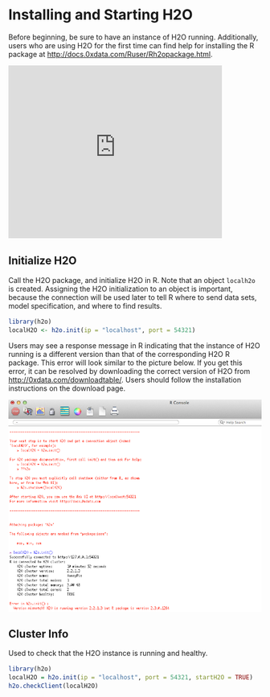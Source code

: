 # Installing and Starting H2O

Before beginning, be sure to have an instance of H2O
running. Additionally, users who are using H2O for the
first time can find help for installing the R package at
http://docs.0xdata.com/Ruser/Rh2opackage.html.

<object width="425" height="344"><param name="movie"
value="http://www.youtube.com/v/deRpTB9k77k&hl=en&fs=1"></param><param
name="allowFullScreen" value="true"></param><embed
src="http://www.youtube.com/v/deRpTB9k77k&hl=en&fs=1"
type="application/x-shockwave-flash" allowfullscreen="true"
width="425" height="344"></embed></object>

## Initialize H2O

Call the H2O package, and initialize H2O
in R. Note that an object `localh2o` is created. Assigning the
H2O initialization to an object is important, because the
connection will be used later to tell R where to send data sets, model
specification, and where to find results.

```r
library(h2o)
localH2O <- h2o.init(ip = "localhost", port = 54321)
```

Users may see a response message in R indicating that the instance of
H2O running is a different version than that of the corresponding
H2O R package. This error will look similar to the picture below.
If you get this error, it can be resolved by downloading the correct version of
H2O from http://0xdata.com/downloadtable/. Users should follow the
installation instructions on the download page.

![Image](UpdateR.png)


## Cluster Info

Used to check that the H2O instance is running and healthy.

```r
library(h2o)
localH2O = h2o.init(ip = "localhost", port = 54321, startH2O = TRUE)
h2o.checkClient(localH2O)
```


